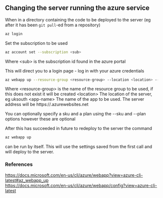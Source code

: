 ## Changing the server running the azure service


When in a directory containing the code to be deployed to the server (eg after it has been ```git pull```-ed from a repository)
```BASH
az login
```

Set the subscription to be used
```BASH
az account set --subscription <sub>
```
Where
\<sub\> is the subscription id found in the azure portal


This will direct you to a login page - log in with your azure credentials
```BASH
az webapp up --resource-group <resource-group> --location <location> --name <app-name>
```
Where
\<resource-group\> is the name of the resource group to be used, if this does not exist it will be created
\<location\> The location of the server, eg uksouth
\<app-name\> The name of the app to be used. The server address will be https://<app-name>.azurewebsites.net

You can optionally specify a sku and a plan using the --sku and --plan options however these are optional

After this has succeeded in future to redeploy to the server the command 

```BASH
az webapp up
```
can be run by itself. This will use the settings saved from the first call and will deploy to the server. 



### References
https://docs.microsoft.com/en-us/cli/azure/webapp?view=azure-cli-latest#az_webapp_up <br>
https://docs.microsoft.com/en-us/cli/azure/webapp/config?view=azure-cli-latest